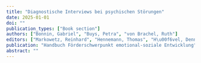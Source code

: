 ```yaml
---
title: "Diagnostische Interviews bei psychischen Störungen"
date: 2025-01-01
doi: ""
publication_types: ["Book section"]
authors: ["Bonnin, Gabriel", "Buys, Petra", "von Brachel, Ruth"]
editors: ["Markowetz, Reinhard", "Hennemann, Thomas", "H\u00f6vel, Dennis", "Casale, Gino"]
publication: "Handbuch Förderschwerpunkt emotional-soziale Entwicklung"
abstract: ""
---
```

